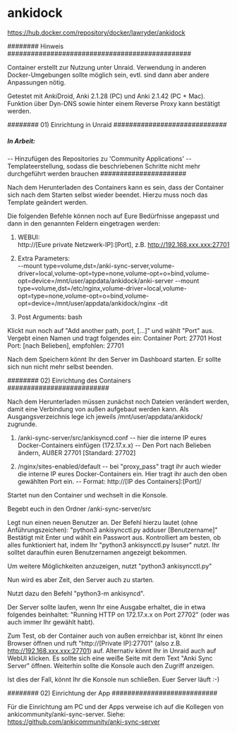 # ankidock
https://hub.docker.com/repository/docker/lawryder/ankidock

######## Hinweis ###############################################

Container erstellt zur Nutzung unter Unraid. 
Verwendung in anderen Docker-Umgebungen sollte möglich sein, evtl. sind dann aber andere Anpassungen nötig.

Getestet mit AnkiDroid, Anki 2.1.28 (PC) und Anki 2.1.42 (PC + Mac).
Funktion über Dyn-DNS sowie hinter einem Reverse Proxy kann bestätigt werden.



######## 01) Einrichtung in Unraid #############################

##### In Arbeit: #####
-- Hinzufügen des Repositories zu 'Community Applications'
-- Templateerstellung, sodass die beschriebenen Schritte nicht mehr durchgeführt werden brauchen
######################


Nach dem Herunterladen des Containers kann es sein, dass der Container sich nach dem Starten selbst wieder beendet.
Hierzu muss noch das Template geändert werden.

Die folgenden Befehle können noch auf Eure Bedürfnisse angepasst und dann in den genannten Feldern eingetragen werden:

1) WEBUI:   
http://[Eure private Netzwerk-IP]:[Port], z.B. http://192.168.xxx.xxx:27701

2) Extra Parameters:    
--mount type=volume,dst=/anki-sync-server,volume-driver=local,volume-opt=type=none,volume-opt=o=bind,volume-opt=device=/mnt/user/appdata/ankidock/anki-server --mount type=volume,dst=/etc/nginx,volume-driver=local,volume-opt=type=none,volume-opt=o=bind,volume-opt=device=/mnt/user/appdata/ankidock/nginx -dit

3) Post Arguments:
bash


Klickt nun noch auf "Add another path, port, [...]" und wählt "Port" aus.
Vergebt einen Namen und tragt folgendes ein:
Container Port:   27701
Host Port:        [nach Belieben], empfohlen: 27701


Nach dem Speichern könnt Ihr den Server im Dashboard starten.
Er sollte sich nun nicht mehr selbst beenden.




######## 02) Einrichtung des Containers ##########################

Nach dem Herunterladen müssen zunächst noch Dateien verändert werden, damit eine Verbindung von außen aufgebaut werden kann. 
Als Ausgangsverzeichnis lege ich jeweils /mnt/user/appdata/ankidock/ zugrunde.

1) /anki-sync-server/src/ankisyncd.conf 
 -- hier die interne IP eures Docker-Containers einfügen (172.17.x.x) 
 -- Den Port nach Belieben ändern, AUßER 27701 [Standard: 27702]

2) /nginx/sites-enabled/default 
 -- bei "proxy_pass" tragt ihr auch wieder die interne IP eures Docker-Containers ein. 
    Hier tragt ihr auch den oben gewählten Port ein. 
 -- Format: http://[IP des Containers]:[Port]/


Startet nun den Container und wechselt in die Konsole.

Begebt euch in den Ordner /anki-sync-server/src

Legt nun einen neuen Benutzer an. 
Der Befehl hierzu lautet (ohne Anführungszeichen): "python3 ankisyncctl.py adduser [Benutzername]" 
Bestätigt mit Enter und wählt ein Passwort aus. 
Kontrolliert am besten, ob alles funktioniert hat, indem Ihr "python3 ankisyncctl.py lsuser" nutzt.
Ihr solltet daraufhin euren Benutzernamen angezeigt bekommen.

Um weitere Möglichkeiten anzuzeigen, nutzt "python3 ankisyncctl.py"


Nun wird es aber Zeit, den Server auch zu starten. 

Nutzt dazu den Befehl "python3-m ankisyncd".


Der Server sollte laufen, wenn Ihr eine Ausgabe erhaltet, die in etwa folgendes beinhaltet: 
"Running HTTP on 172.17.x.x on Port 27702" (oder was auch immer Ihr gewählt habt).

Zum Test, ob der Container auch von außen erreichbar ist, könnt Ihr einen Browser öffnen und ruft 
"http://[Private IP]:27701" (also z.B. http://192.168.xxx.xxx:27701) auf. 
Alternativ könnt Ihr in Unraid auch auf WebUI klicken.
Es sollte sich eine weiße Seite mit dem Text "Anki Sync Server" öffnen. Weiterhin sollte die Konsole auch den Zugriff anzeigen.

Ist dies der Fall, könnt Ihr die Konsole nun schließen. Euer Server läuft :-)




######## 02) Einrichtung der App ###########################

Für die Einrichtung am PC und der Apps verweise ich auf die Kollegen von ankicommunity/anki-sync-server.
Siehe: https://github.com/ankicommunity/anki-sync-server
